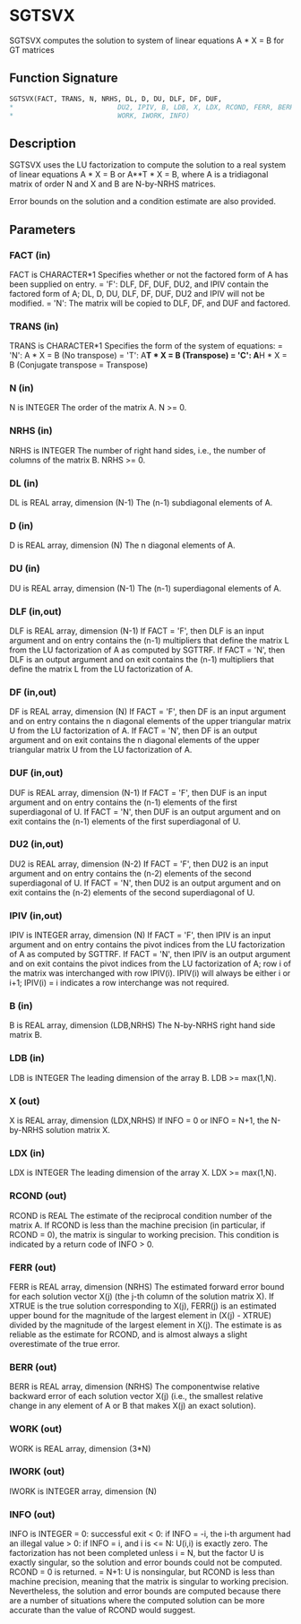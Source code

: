 # SGTSVX

SGTSVX computes the solution to system of linear equations A * X = B for GT matrices

## Function Signature

```fortran
SGTSVX(FACT, TRANS, N, NRHS, DL, D, DU, DLF, DF, DUF,
*                          DU2, IPIV, B, LDB, X, LDX, RCOND, FERR, BERR,
*                          WORK, IWORK, INFO)
```

## Description


 SGTSVX uses the LU factorization to compute the solution to a real
 system of linear equations A * X = B or A**T * X = B,
 where A is a tridiagonal matrix of order N and X and B are N-by-NRHS
 matrices.

 Error bounds on the solution and a condition estimate are also
 provided.

## Parameters

### FACT (in)

FACT is CHARACTER*1 Specifies whether or not the factored form of A has been supplied on entry. = 'F': DLF, DF, DUF, DU2, and IPIV contain the factored form of A; DL, D, DU, DLF, DF, DUF, DU2 and IPIV will not be modified. = 'N': The matrix will be copied to DLF, DF, and DUF and factored.

### TRANS (in)

TRANS is CHARACTER*1 Specifies the form of the system of equations: = 'N': A * X = B (No transpose) = 'T': A**T * X = B (Transpose) = 'C': A**H * X = B (Conjugate transpose = Transpose)

### N (in)

N is INTEGER The order of the matrix A. N >= 0.

### NRHS (in)

NRHS is INTEGER The number of right hand sides, i.e., the number of columns of the matrix B. NRHS >= 0.

### DL (in)

DL is REAL array, dimension (N-1) The (n-1) subdiagonal elements of A.

### D (in)

D is REAL array, dimension (N) The n diagonal elements of A.

### DU (in)

DU is REAL array, dimension (N-1) The (n-1) superdiagonal elements of A.

### DLF (in,out)

DLF is REAL array, dimension (N-1) If FACT = 'F', then DLF is an input argument and on entry contains the (n-1) multipliers that define the matrix L from the LU factorization of A as computed by SGTTRF. If FACT = 'N', then DLF is an output argument and on exit contains the (n-1) multipliers that define the matrix L from the LU factorization of A.

### DF (in,out)

DF is REAL array, dimension (N) If FACT = 'F', then DF is an input argument and on entry contains the n diagonal elements of the upper triangular matrix U from the LU factorization of A. If FACT = 'N', then DF is an output argument and on exit contains the n diagonal elements of the upper triangular matrix U from the LU factorization of A.

### DUF (in,out)

DUF is REAL array, dimension (N-1) If FACT = 'F', then DUF is an input argument and on entry contains the (n-1) elements of the first superdiagonal of U. If FACT = 'N', then DUF is an output argument and on exit contains the (n-1) elements of the first superdiagonal of U.

### DU2 (in,out)

DU2 is REAL array, dimension (N-2) If FACT = 'F', then DU2 is an input argument and on entry contains the (n-2) elements of the second superdiagonal of U. If FACT = 'N', then DU2 is an output argument and on exit contains the (n-2) elements of the second superdiagonal of U.

### IPIV (in,out)

IPIV is INTEGER array, dimension (N) If FACT = 'F', then IPIV is an input argument and on entry contains the pivot indices from the LU factorization of A as computed by SGTTRF. If FACT = 'N', then IPIV is an output argument and on exit contains the pivot indices from the LU factorization of A; row i of the matrix was interchanged with row IPIV(i). IPIV(i) will always be either i or i+1; IPIV(i) = i indicates a row interchange was not required.

### B (in)

B is REAL array, dimension (LDB,NRHS) The N-by-NRHS right hand side matrix B.

### LDB (in)

LDB is INTEGER The leading dimension of the array B. LDB >= max(1,N).

### X (out)

X is REAL array, dimension (LDX,NRHS) If INFO = 0 or INFO = N+1, the N-by-NRHS solution matrix X.

### LDX (in)

LDX is INTEGER The leading dimension of the array X. LDX >= max(1,N).

### RCOND (out)

RCOND is REAL The estimate of the reciprocal condition number of the matrix A. If RCOND is less than the machine precision (in particular, if RCOND = 0), the matrix is singular to working precision. This condition is indicated by a return code of INFO > 0.

### FERR (out)

FERR is REAL array, dimension (NRHS) The estimated forward error bound for each solution vector X(j) (the j-th column of the solution matrix X). If XTRUE is the true solution corresponding to X(j), FERR(j) is an estimated upper bound for the magnitude of the largest element in (X(j) - XTRUE) divided by the magnitude of the largest element in X(j). The estimate is as reliable as the estimate for RCOND, and is almost always a slight overestimate of the true error.

### BERR (out)

BERR is REAL array, dimension (NRHS) The componentwise relative backward error of each solution vector X(j) (i.e., the smallest relative change in any element of A or B that makes X(j) an exact solution).

### WORK (out)

WORK is REAL array, dimension (3*N)

### IWORK (out)

IWORK is INTEGER array, dimension (N)

### INFO (out)

INFO is INTEGER = 0: successful exit < 0: if INFO = -i, the i-th argument had an illegal value > 0: if INFO = i, and i is <= N: U(i,i) is exactly zero. The factorization has not been completed unless i = N, but the factor U is exactly singular, so the solution and error bounds could not be computed. RCOND = 0 is returned. = N+1: U is nonsingular, but RCOND is less than machine precision, meaning that the matrix is singular to working precision. Nevertheless, the solution and error bounds are computed because there are a number of situations where the computed solution can be more accurate than the value of RCOND would suggest.

